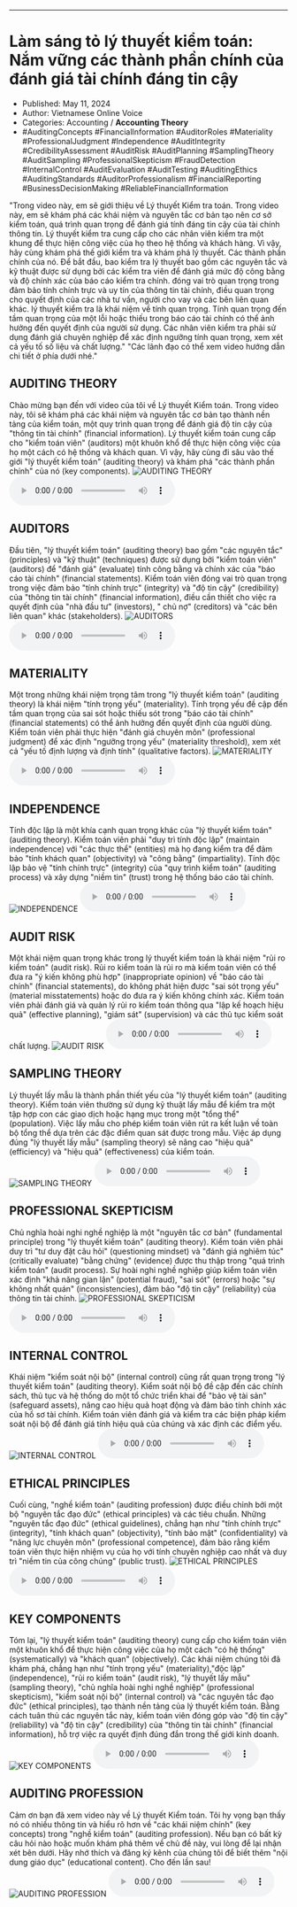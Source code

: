 
---

# Làm sáng tỏ lý thuyết kiểm toán: Nắm vững các thành phần chính của đánh giá tài chính đáng tin cậy

- Published: May 11, 2024
- Author: Vietnamese Online Voice
- Categories: Accounting / **Accounting Theory**
- #AuditingConcepts #FinancialInformation #AuditorRoles #Materiality #ProfessionalJudgment #Independence #AuditIntegrity #CredibilityAssessment #AuditRisk #AuditPlanning #SamplingTheory #AuditSampling #ProfessionalSkepticism #FraudDetection #InternalControl #AuditEvaluation #AuditTesting #AuditingEthics #AuditingStandards #AuditorProfessionalism #FinancialReporting #BusinessDecisionMaking #ReliableFinancialInformation

"Trong video này, em sẽ giới thiệu về Lý thuyết Kiểm tra toán. Trong video này, em sẽ khám phá các khái niệm và nguyên tắc cơ bản tạo nên cơ sở kiểm toán, quá trình quan trọng để đánh giá tính đáng tin cậy của tài chính thông tin. Lý thuyết kiểm tra cung cấp cho các nhân viên kiểm tra một khung để thực hiện công việc của họ theo hệ thống và khách hàng. Vì vậy, hãy cùng khám phá thế giới kiểm tra và khám phá lý thuyết. Các thành phần chính của nó. Để bắt đầu, bao kiểm tra lý thuyết bao gồm các nguyên tắc và kỹ thuật được sử dụng bởi các kiểm tra viên để đánh giá mức độ công bằng và độ chính xác của báo cáo kiểm tra chính. đóng vai trò quan trọng trong đảm bảo tính chính trực và uy tín của thông tin tài chính, điều quan trọng cho quyết định của các nhà tư vấn, người cho vay và các bên liên quan khác. lý thuyết kiểm tra là khái niệm về tính quan trọng. Tính quan trọng đến tầm quan trọng của một lỗi hoặc thiếu trong báo cáo tài chính có thể ảnh hưởng đến quyết định của người sử dụng. Các nhân viên kiểm tra phải sử dụng đánh giá chuyên nghiệp để xác định ngưỡng tính quan trọng, xem xét cả yếu tố số liệu và chất lượng." "Các lãnh đạo có thể xem video hướng dẫn chi tiết ở phía dưới nhé."


## AUDITING THEORY

Chào mừng bạn đến với video của tôi về Lý thuyết Kiểm toán. Trong video này, tôi sẽ khám phá các khái niệm và nguyên tắc cơ bản tạo thành nền tảng của kiểm toán, một quy trình quan trọng để đánh giá độ tin cậy của "thông tin tài chính" (financial information). Lý thuyết kiểm toán cung cấp cho "kiểm toán viên" (auditors) một khuôn khổ để thực hiện công việc của họ một cách có hệ thống và khách quan. Vì vậy, hãy cùng đi sâu vào thế giới "lý thuyết kiểm toán" (auditing theory) và khám phá "các thành phần chính" của nó (key components).
![AUDITING THEORY](https://http-archiver-apis-production-80.schnworks.com/storage/images/transitions/2024-05-10/transition-20463912-Montserrat-ExtraBold-7B1FA2.jpg)
<audio controls>
    <source src="https://http-archiver-apis-production-80.schnworks.com/storage/storage/audio/file-44666340020.mp3" type="audio/mpeg">
</audio>



## AUDITORS

Đầu tiên, "lý thuyết kiểm toán" (auditing theory) bao gồm "các nguyên tắc" (principles) và "kỹ thuật" (techniques) được sử dụng bởi "kiểm toán viên" (auditors) để "đánh giá" (evaluate) tính công bằng và chính xác của "báo cáo tài chính" (financial statements). Kiểm toán viên đóng vai trò quan trọng trong việc đảm bảo "tính chính trực" (integrity) và "độ tin cậy" (credibility) của "thông tin tài chính" (financial information), điều cần thiết cho việc ra quyết định của "nhà đầu tư" (investors), " chủ nợ" (creditors) và "các bên liên quan" khác (stakeholders).
![AUDITORS](https://http-archiver-apis-production-80.schnworks.com/storage/images/transitions/2024-05-11/transition--4819798373-Montserrat-SemiBold-880E4F.jpg)
<audio controls>
    <source src="https://http-archiver-apis-production-80.schnworks.com/storage/storage/audio/file-9681100859.mp3" type="audio/mpeg">
</audio>



## MATERIALITY

Một trong những khái niệm trọng tâm trong "lý thuyết kiểm toán" (auditing theory) là khái niệm "tính trọng yếu" (materiality). Tính trọng yếu đề cập đến tầm quan trọng của sai sót hoặc thiếu sót trong "báo cáo tài chính" (financial statements) có thể ảnh hưởng đến quyết định của người dùng. Kiểm toán viên phải thực hiện "đánh giá chuyên môn" (professional judgment) để xác định "ngưỡng trọng yếu" (materiality threshold), xem xét cả "yếu tố định lượng và định tính" (qualitative factors).
![MATERIALITY](https://http-archiver-apis-production-80.schnworks.com/storage/images/transitions/2024-05-11/transition-9686381735-Montserrat-Medium-303F9F.jpg)
<audio controls>
    <source src="https://http-archiver-apis-production-80.schnworks.com/storage/storage/audio/file-34083033489.mp3" type="audio/mpeg">
</audio>



## INDEPENDENCE

Tính độc lập là một khía cạnh quan trọng khác của "lý thuyết kiểm toán" (auditing theory). Kiểm toán viên phải "duy trì tính độc lập" (maintain independence) với "các thực thể" (entities) mà họ đang kiểm tra để đảm bảo "tính khách quan" (objectivity) và "công bằng" (impartiality). Tính độc lập bảo vệ "tính chính trực" (integrity) của "quy trình kiểm toán" (auditing process) và xây dựng "niềm tin" (trust) trong hệ thống báo cáo tài chính.
![INDEPENDENCE](https://http-archiver-apis-production-80.schnworks.com/storage/images/transitions/2024-05-10/transition--32230784056-Montserrat-Thin-512DA8.jpg)
<audio controls>
    <source src="https://http-archiver-apis-production-80.schnworks.com/storage/storage/audio/file-33823879999.mp3" type="audio/mpeg">
</audio>



## AUDIT RISK

Một khái niệm quan trọng khác trong lý thuyết kiểm toán là khái niệm "rủi ro kiểm toán" (audit risk). Rủi ro kiểm toán là rủi ro mà kiểm toán viên có thể đưa ra "ý kiến ​​không phù hợp" (inappropriate opinion) về "báo cáo tài chính" (financial statements), do không phát hiện được "sai sót trọng yếu" (material misstatements) hoặc do đưa ra ý kiến ​​không chính xác. Kiểm toán viên phải đánh giá và quản lý rủi ro kiểm toán thông qua "lập kế hoạch hiệu quả" (effective planning), "giám sát" (supervision) và các thủ tục kiểm soát chất lượng.
![AUDIT RISK](https://http-archiver-apis-production-80.schnworks.com/storage/images/transitions/2024-05-10/transition-14903294850-Montserrat-Black-303F9F.jpg)
<audio controls>
    <source src="https://http-archiver-apis-production-80.schnworks.com/storage/storage/audio/file-21374170057.mp3" type="audio/mpeg">
</audio>



## SAMPLING THEORY

Lý thuyết lấy mẫu là thành phần thiết yếu của "lý thuyết kiểm toán" (auditing theory). Kiểm toán viên thường sử dụng kỹ thuật lấy mẫu để kiểm tra một tập hợp con các giao dịch hoặc hạng mục trong một "tổng thể" (population). Việc lấy mẫu cho phép kiểm toán viên rút ra kết luận về toàn bộ tổng thể dựa trên các đặc điểm quan sát được trong mẫu. Việc áp dụng đúng "lý thuyết lấy mẫu" (sampling theory) sẽ nâng cao "hiệu quả" (efficiency) và "hiệu quả" (effectiveness) của kiểm toán.
![SAMPLING THEORY](https://http-archiver-apis-production-80.schnworks.com/storage/images/transitions/2024-05-11/transition--10781000456-Montserrat-Bold-283593.jpg)
<audio controls>
    <source src="https://http-archiver-apis-production-80.schnworks.com/storage/storage/audio/file-19049107544.mp3" type="audio/mpeg">
</audio>



## PROFESSIONAL SKEPTICISM

Chủ nghĩa hoài nghi nghề nghiệp là một "nguyên tắc cơ bản" (fundamental principle) trong "lý thuyết kiểm toán" (auditing theory). Kiểm toán viên phải duy trì "tư duy đặt câu hỏi" (questioning mindset) và "đánh giá nghiêm túc" (critically evaluate) "bằng chứng" (evidence) được thu thập trong "quá trình kiểm toán" (audit process). Sự hoài nghi nghề nghiệp giúp kiểm toán viên xác định "khả năng gian lận" (potential fraud), "sai sót" (errors) hoặc "sự không nhất quán" (inconsistencies), đảm bảo "độ tin cậy" (reliability) của thông tin tài chính.
![PROFESSIONAL SKEPTICISM](https://http-archiver-apis-production-80.schnworks.com/storage/images/transitions/2024-05-11/transition--10650879462-Montserrat-Regular-004895.jpg)
<audio controls>
    <source src="https://http-archiver-apis-production-80.schnworks.com/storage/storage/audio/file-11577341263.mp3" type="audio/mpeg">
</audio>



## INTERNAL CONTROL

Khái niệm "kiểm soát nội bộ" (internal control) cũng rất quan trọng trong "lý thuyết kiểm toán" (auditing theory). Kiểm soát nội bộ đề cập đến các chính sách, thủ tục và hệ thống do một tổ chức triển khai để "bảo vệ tài sản" (safeguard assets), nâng cao hiệu quả hoạt động và đảm bảo tính chính xác của hồ sơ tài chính. Kiểm toán viên đánh giá và kiểm tra các biện pháp kiểm soát nội bộ để đánh giá tính hiệu quả của chúng và xác định các điểm yếu.
![INTERNAL CONTROL](https://http-archiver-apis-production-80.schnworks.com/storage/images/transitions/2024-05-10/transition--3075745377-Montserrat-Black-512DA8.jpg)
<audio controls>
    <source src="https://http-archiver-apis-production-80.schnworks.com/storage/storage/audio/file-770088118.mp3" type="audio/mpeg">
</audio>



## ETHICAL PRINCIPLES

Cuối cùng, "nghề kiểm toán" (auditing profession) được điều chỉnh bởi một bộ "nguyên tắc đạo đức" (ethical principles) và các tiêu chuẩn. Những "nguyên tắc đạo đức" (ethical guidelines), chẳng hạn như "tính chính trực" (integrity), "tính khách quan" (objectivity), "tính bảo mật" (confidentiality) và "năng lực chuyên môn" (professional competence), đảm bảo rằng kiểm toán viên thực hiện nhiệm vụ của họ với tính chuyên nghiệp cao nhất và duy trì "niềm tin của công chúng" (public trust).
![ETHICAL PRINCIPLES](https://http-archiver-apis-production-80.schnworks.com/storage/images/transitions/2024-05-10/transition--9535467877-Montserrat-SemiBold-7B1FA2.jpg)
<audio controls>
    <source src="https://http-archiver-apis-production-80.schnworks.com/storage/storage/audio/file-15134669609.mp3" type="audio/mpeg">
</audio>



## KEY COMPONENTS

Tóm lại, "lý thuyết kiểm toán" (auditing theory) cung cấp cho kiểm toán viên một khuôn khổ để thực hiện công việc của họ một cách "có hệ thống" (systematically) và "khách quan" (objectively). Các khái niệm chúng tôi đã khám phá, chẳng hạn như "tính trọng yếu" (materiality), ​​"độc lập" (independence), "rủi ro kiểm toán" (audit risk), "lý thuyết lấy mẫu" (sampling theory), "chủ nghĩa hoài nghi nghề nghiệp" (professional skepticism), "kiểm soát nội bộ" (internal control) và "các nguyên tắc đạo đức" (ethical principles), tạo thành nền tảng của lý thuyết kiểm toán. Bằng cách tuân thủ các nguyên tắc này, kiểm toán viên đóng góp vào "độ tin cậy" (reliability) và "độ tin cậy" (credibility) của "thông tin tài chính" (financial information), hỗ trợ việc ra quyết định đúng đắn trong thế giới kinh doanh.
![KEY COMPONENTS](https://http-archiver-apis-production-80.schnworks.com/storage/images/transitions/2024-05-11/transition-26982835666-Montserrat-Black-004895.jpg)
<audio controls>
    <source src="https://http-archiver-apis-production-80.schnworks.com/storage/storage/audio/file-49043271106.mp3" type="audio/mpeg">
</audio>



## AUDITING PROFESSION

Cảm ơn bạn đã xem video này về Lý thuyết Kiểm toán. Tôi hy vọng bạn thấy nó có nhiều thông tin và hiểu rõ hơn về "các khái niệm chính" (key concepts) trong "nghề kiểm toán" (auditing profession). Nếu bạn có bất kỳ câu hỏi nào hoặc muốn khám phá thêm về chủ đề này, vui lòng để lại nhận xét bên dưới. Hãy nhớ thích và đăng ký kênh của chúng tôi để biết thêm "nội dung giáo dục" (educational content). Cho đến lần sau!
![AUDITING PROFESSION](https://http-archiver-apis-production-80.schnworks.com/storage/images/transitions/2024-05-11/transition-27465171185-Montserrat-Thin-283593.jpg)
<audio controls>
    <source src="https://http-archiver-apis-production-80.schnworks.com/storage/storage/audio/file-3787641521.mp3" type="audio/mpeg">
</audio>

